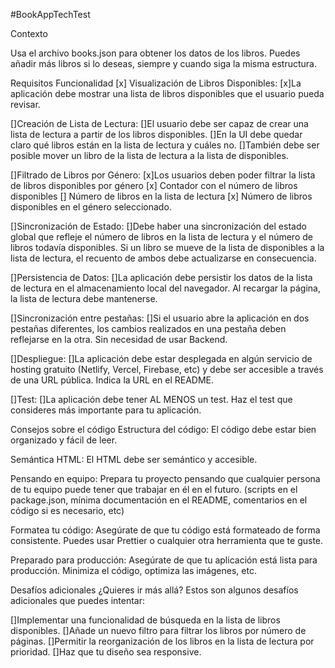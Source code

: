 #BookAppTechTest

Contexto

Usa el archivo books.json para obtener los datos de los libros. Puedes añadir más libros si lo deseas, siempre y cuando siga la misma estructura.

Requisitos
Funcionalidad
[x] Visualización de Libros Disponibles:
[x]La aplicación debe mostrar una lista de libros disponibles que el usuario pueda revisar.

[]Creación de Lista de Lectura:
[]El usuario debe ser capaz de crear una lista de lectura a partir de los libros disponibles.
[]En la UI debe quedar claro qué libros están en la lista de lectura y cuáles no.
[]También debe ser posible mover un libro de la lista de lectura a la lista de disponibles.

[]Filtrado de Libros por Género:
[x]Los usuarios deben poder filtrar la lista de libros disponibles por género
[x] Contador con el número de libros disponibles
[] Número de libros en la lista de lectura
[x] Número de libros disponibles en el género seleccionado.

[]Sincronización de Estado:
[]Debe haber una sincronización del estado global que refleje el número de libros en la lista de lectura y el número de libros todavía disponibles. Si un libro se mueve de la lista de disponibles a la lista de lectura, el recuento de ambos debe actualizarse en consecuencia.

[]Persistencia de Datos:
[]La aplicación debe persistir los datos de la lista de lectura en el almacenamiento local del navegador. Al recargar la página, la lista de lectura debe mantenerse.

[]Sincronización entre pestañas:
[]Si el usuario abre la aplicación en dos pestañas diferentes, los cambios realizados en una pestaña deben reflejarse en la otra. Sin necesidad de usar Backend.

[]Despliegue:
[]La aplicación debe estar desplegada en algún servicio de hosting gratuito (Netlify, Vercel, Firebase, etc) y debe ser accesible a través de una URL pública. Indica la URL en el README.

[]Test:
[]La aplicación debe tener AL MENOS un test. Haz el test que consideres más importante para tu aplicación.

Consejos sobre el código
Estructura del código: El código debe estar bien organizado y fácil de leer.

Semántica HTML: El HTML debe ser semántico y accesible.

Pensando en equipo: Prepara tu proyecto pensando que cualquier persona de tu equipo puede tener que trabajar en él en el futuro. (scripts en el package.json, mínima documentación en el README, comentarios en el código si es necesario, etc)

Formatea tu código: Asegúrate de que tu código está formateado de forma consistente. Puedes usar Prettier o cualquier otra herramienta que te guste.

Preparado para producción: Asegúrate de que tu aplicación está lista para producción. Minimiza el código, optimiza las imágenes, etc.

Desafíos adicionales
¿Quieres ir más allá? Estos son algunos desafíos adicionales que puedes intentar:

[]Implementar una funcionalidad de búsqueda en la lista de libros disponibles.
[]Añade un nuevo filtro para filtrar los libros por número de páginas.
[]Permitir la reorganización de los libros en la lista de lectura por prioridad.
[]Haz que tu diseño sea responsive.

